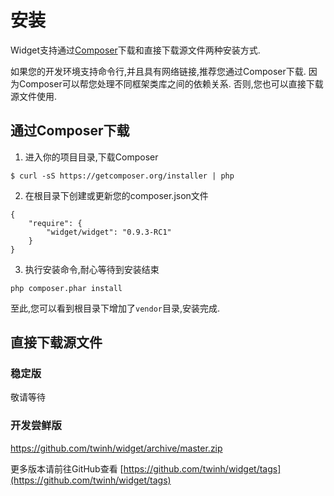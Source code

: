 # 安装

Widget支持通过[Composer](https://getcomposer.org)下载和直接下载源文件两种安装方式.

如果您的开发环境支持命令行,并且具有网络链接,推荐您通过Composer下载.
因为Composer可以帮您处理不同框架类库之间的依赖关系.
否则,您也可以直接下载源文件使用.

## 通过Composer下载

1. 进入你的项目目录,下载Composer

```
$ curl -sS https://getcomposer.org/installer | php
```

2. 在根目录下创建或更新您的composer.json文件

```
{
    "require": {
        "widget/widget": "0.9.3-RC1"
    }
}
```

3. 执行安装命令,耐心等待到安装结束

```
php composer.phar install
```

至此,您可以看到根目录下增加了`vendor`目录,安装完成.

## 直接下载源文件

### 稳定版

敬请等待

### 开发尝鲜版

https://github.com/twinh/widget/archive/master.zip

更多版本请前往GitHub查看 [https://github.com/twinh/widget/tags](https://github.com/twinh/widget/tags)